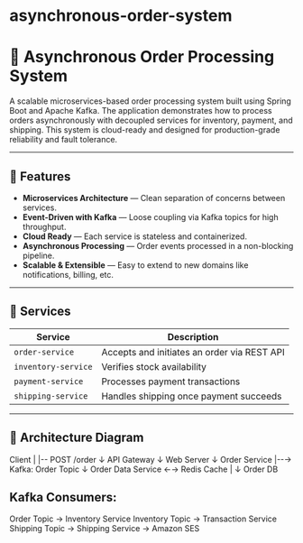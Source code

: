 # asynchronous-order-system
# 🛒 Asynchronous Order Processing System

A scalable microservices-based order processing system built using Spring Boot and Apache Kafka. The application demonstrates how to process orders asynchronously with decoupled services for inventory, payment, and shipping. This system is cloud-ready and designed for production-grade reliability and fault tolerance.

---

## 🚀 Features

- **Microservices Architecture** — Clean separation of concerns between services.
- **Event-Driven with Kafka** — Loose coupling via Kafka topics for high throughput.
- **Cloud Ready** — Each service is stateless and containerized.
- **Asynchronous Processing** — Order events processed in a non-blocking pipeline.
- **Scalable & Extensible** — Easy to extend to new domains like notifications, billing, etc.

---

## 🧱 Services

| Service           | Description                                 |
|------------------|---------------------------------------------|
| `order-service`   | Accepts and initiates an order via REST API |
| `inventory-service` | Verifies stock availability                |
| `payment-service`  | Processes payment transactions              |
| `shipping-service` | Handles shipping once payment succeeds     |

---

## 🧩 Architecture Diagram
Client
  |
  |-- POST /order
  ↓
API Gateway
  ↓
Web Server
  ↓
Order Service
  |--→ Kafka: Order Topic
  ↓
Order Data Service ←→ Redis Cache
     |
     ↓
 Order DB

Kafka Consumers:
--------------------------------------------
Order Topic       → Inventory Service
Inventory Topic   → Transaction Service
Shipping Topic    → Shipping Service → Amazon SES


